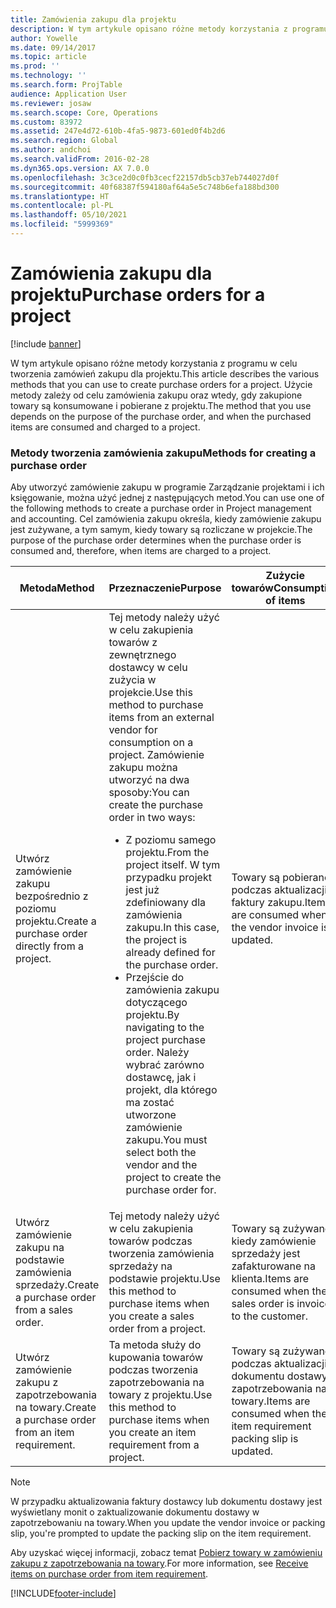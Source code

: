 ```yaml
---
title: Zamówienia zakupu dla projektu
description: W tym artykule opisano różne metody korzystania z programu w celu tworzenia zamówień zakupu dla projektu. Użycie metody zależy od celu zamówienia zakupu oraz wtedy, gdy zakupione towary są konsumowane i pobierane z projektu.
author: Yowelle
ms.date: 09/14/2017
ms.topic: article
ms.prod: ''
ms.technology: ''
ms.search.form: ProjTable
audience: Application User
ms.reviewer: josaw
ms.search.scope: Core, Operations
ms.custom: 83972
ms.assetid: 247e4d72-610b-4fa5-9873-601ed0f4b2d6
ms.search.region: Global
ms.author: andchoi
ms.search.validFrom: 2016-02-28
ms.dyn365.ops.version: AX 7.0.0
ms.openlocfilehash: 3c3ce2d0c0fb3cecf22157db5cb37eb744027d0f
ms.sourcegitcommit: 40f68387f594180af64a5e5c748b6efa188bd300
ms.translationtype: HT
ms.contentlocale: pl-PL
ms.lasthandoff: 05/10/2021
ms.locfileid: "5999369"
---
```

# <a name="purchase-orders-for-a-project"></a><span data-ttu-id="9b65d-104">Zamówienia zakupu dla projektu</span><span class="sxs-lookup"><span data-stu-id="9b65d-104">Purchase orders for a project</span></span>

[!include [banner](../includes/banner.md)]

<span data-ttu-id="9b65d-105">W tym artykule opisano różne metody korzystania z programu w celu tworzenia zamówień zakupu dla projektu.</span><span class="sxs-lookup"><span data-stu-id="9b65d-105">This article describes the various methods that you can use to create purchase orders for a project.</span></span> <span data-ttu-id="9b65d-106">Użycie metody zależy od celu zamówienia zakupu oraz wtedy, gdy zakupione towary są konsumowane i pobierane z projektu.</span><span class="sxs-lookup"><span data-stu-id="9b65d-106">The method that you use depends on the purpose of the purchase order, and when the purchased items are consumed and charged to a project.</span></span>

### <a name="methods-for-creating-a-purchase-order"></a><span data-ttu-id="9b65d-107">Metody tworzenia zamówienia zakupu</span><span class="sxs-lookup"><span data-stu-id="9b65d-107">Methods for creating a purchase order</span></span>

<span data-ttu-id="9b65d-108">Aby utworzyć zamówienie zakupu w programie Zarządzanie projektami i ich księgowanie, można użyć jednej z następujących metod.</span><span class="sxs-lookup"><span data-stu-id="9b65d-108">You can use one of the following methods to create a purchase order in Project management and accounting.</span></span> <span data-ttu-id="9b65d-109">Cel zamówienia zakupu określa, kiedy zamówienie zakupu jest zużywane, a tym samym, kiedy towary są rozliczane w projekcie.</span><span class="sxs-lookup"><span data-stu-id="9b65d-109">The purpose of the purchase order determines when the purchase order is consumed and, therefore, when items are charged to a project.</span></span>

<table>
<colgroup>
<col width="33%" />
<col width="33%" />
<col width="33%" />
</colgroup>
<thead>
<tr class="header">
<th><span data-ttu-id="9b65d-110">Metoda</span><span class="sxs-lookup"><span data-stu-id="9b65d-110">Method</span></span></th>
<th><span data-ttu-id="9b65d-111">Przeznaczenie</span><span class="sxs-lookup"><span data-stu-id="9b65d-111">Purpose</span></span></th>
<th><span data-ttu-id="9b65d-112">Zużycie towarów</span><span class="sxs-lookup"><span data-stu-id="9b65d-112">Consumption of items</span></span></th>
</tr>
</thead>
<tbody>
<tr class="odd">
<td><span data-ttu-id="9b65d-113">Utwórz zamówienie zakupu bezpośrednio z poziomu projektu.</span><span class="sxs-lookup"><span data-stu-id="9b65d-113">Create a purchase order directly from a project.</span></span></td>
<td><span data-ttu-id="9b65d-114">Tej metody należy użyć w celu zakupienia towarów z zewnętrznego dostawcy w celu zużycia w projekcie.</span><span class="sxs-lookup"><span data-stu-id="9b65d-114">Use this method to purchase items from an external vendor for consumption on a project.</span></span> <span data-ttu-id="9b65d-115">Zamówienie zakupu można utworzyć na dwa sposoby:</span><span class="sxs-lookup"><span data-stu-id="9b65d-115">You can create the purchase order in two ways:</span></span>
<ul>
<li><span data-ttu-id="9b65d-116">Z poziomu samego projektu.</span><span class="sxs-lookup"><span data-stu-id="9b65d-116">From the project itself.</span></span> <span data-ttu-id="9b65d-117">W tym przypadku projekt jest już zdefiniowany dla zamówienia zakupu.</span><span class="sxs-lookup"><span data-stu-id="9b65d-117">In this case, the project is already defined for the purchase order.</span></span></li>
<li><span data-ttu-id="9b65d-118">Przejście do zamówienia zakupu dotyczącego projektu.</span><span class="sxs-lookup"><span data-stu-id="9b65d-118">By navigating to the project purchase order.</span></span> <span data-ttu-id="9b65d-119">Należy wybrać zarówno dostawcę, jak i projekt, dla którego ma zostać utworzone zamówienie zakupu.</span><span class="sxs-lookup"><span data-stu-id="9b65d-119">You must select both the vendor and the project to create the purchase order for.</span></span></li>
</ul></td>
<td><span data-ttu-id="9b65d-120">Towary są pobierane podczas aktualizacji faktury zakupu.</span><span class="sxs-lookup"><span data-stu-id="9b65d-120">Items are consumed when the vendor invoice is updated.</span></span></td>
</tr>
<tr class="even">
<td><span data-ttu-id="9b65d-121">Utwórz zamówienie zakupu na podstawie zamówienia sprzedaży.</span><span class="sxs-lookup"><span data-stu-id="9b65d-121">Create a purchase order from a sales order.</span></span></td>
<td><span data-ttu-id="9b65d-122">Tej metody należy użyć w celu zakupienia towarów podczas tworzenia zamówienia sprzedaży na podstawie projektu.</span><span class="sxs-lookup"><span data-stu-id="9b65d-122">Use this method to purchase items when you create a sales order from a project.</span></span></td>
<td><span data-ttu-id="9b65d-123">Towary są zużywane, kiedy zamówienie sprzedaży jest zafakturowane na klienta.</span><span class="sxs-lookup"><span data-stu-id="9b65d-123">Items are consumed when the sales order is invoiced to the customer.</span></span></td>
</tr>
<tr class="odd">
<td><span data-ttu-id="9b65d-124">Utwórz zamówienie zakupu z zapotrzebowania na towary.</span><span class="sxs-lookup"><span data-stu-id="9b65d-124">Create a purchase order from an item requirement.</span></span></td>
<td><span data-ttu-id="9b65d-125">Ta metoda służy do kupowania towarów podczas tworzenia zapotrzebowania na towary z projektu.</span><span class="sxs-lookup"><span data-stu-id="9b65d-125">Use this method to purchase items when you create an item requirement from a project.</span></span></td>
<td><span data-ttu-id="9b65d-126">Towary są zużywane podczas aktualizacji dokumentu dostawy zapotrzebowania na towary.</span><span class="sxs-lookup"><span data-stu-id="9b65d-126">Items are consumed when the item requirement packing slip is updated.</span></span></td>
</tr>
</tbody>
</table>

> [!NOTE] 
> <span data-ttu-id="9b65d-127">W przypadku aktualizowania faktury dostawcy lub dokumentu dostawy jest wyświetlany monit o zaktualizowanie dokumentu dostawy w zapotrzebowaniu na towary.</span><span class="sxs-lookup"><span data-stu-id="9b65d-127">When you update the vendor invoice or packing slip, you're prompted to update the packing slip on the item requirement.</span></span>

<span data-ttu-id="9b65d-128">Aby uzyskać więcej informacji, zobacz temat [Pobierz towary w zamówieniu zakupu z zapotrzebowania na towary](tasks/receive-items-purchase-order-item-requirement.md).</span><span class="sxs-lookup"><span data-stu-id="9b65d-128">For more information, see [Receive items on purchase order from item requirement](tasks/receive-items-purchase-order-item-requirement.md).</span></span>



[!INCLUDE[footer-include](../includes/footer-banner.md)]
